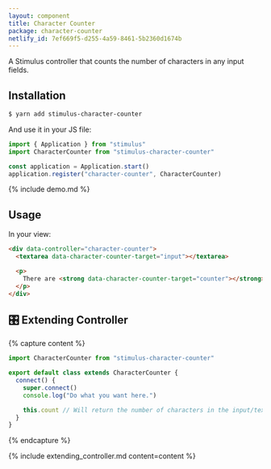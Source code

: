 ```yaml
---
layout: component
title: Character Counter
package: character-counter
netlify_id: 7ef669f5-d255-4a59-8461-5b2360d1674b
---
```


A Stimulus controller that counts the number of characters in any input fields.

## Installation

```bash
$ yarn add stimulus-character-counter
```

And use it in your JS file:
```js
import { Application } from "stimulus"
import CharacterCounter from "stimulus-character-counter"

const application = Application.start()
application.register("character-counter", CharacterCounter)
```

{% include demo.md %}

## Usage

In your view:
```html
<div data-controller="character-counter">
  <textarea data-character-counter-target="input"></textarea>

  <p>
    There are <strong data-character-counter-target="counter"></strong> characters in this textarea.
  </p>
</div>
```

## 🎛 Extending Controller

{% capture content %}
```js
import CharacterCounter from "stimulus-character-counter"

export default class extends CharacterCounter {
  connect() {
    super.connect()
    console.log("Do what you want here.")

    this.count // Will return the number of characters in the input/texterea.
  }
}
```
{% endcapture %}

{% include extending_controller.md content=content %}
